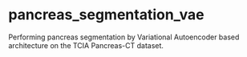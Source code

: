 # pancreas_segmentation_vae
Performing pancreas segmentation by Variational Autoencoder based architecture on the TCIA Pancreas-CT dataset.
